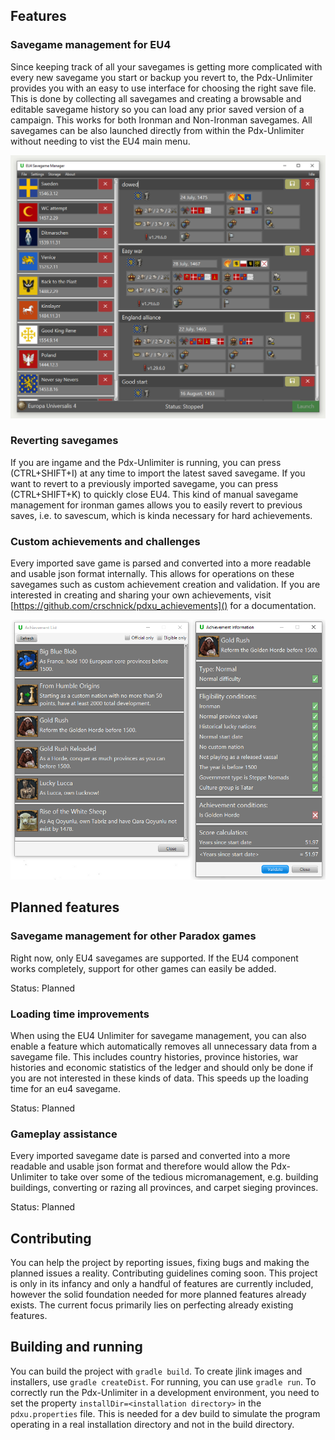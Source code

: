 ## Features

### Savegame management for EU4

Since keeping track of all your savegames is getting more complicated with every new savegame you start or backup you revert to,
the Pdx-Unlimiter provides you with an easy to use interface for choosing the right save file.
This is done by collecting all savegames and creating a browsable and editable savegame history so you can load any prior saved version of
a campaign. 
This works for both Ironman and Non-Ironman savegames.
All savegames can be also launched directly from within the Pdx-Unlimiter without needing to vist the EU4 main menu.

![Example](docs/screenshot.png)

### Reverting savegames

If you are ingame and the Pdx-Unlimiter is running, you can press (CTRL+SHIFT+I) at any time to import the latest saved savegame.
If you want to revert to a previously imported savegame, you can press (CTRL+SHIFT+K) to quickly close EU4.
This kind of manual savegame management for ironman games allows you to easily revert to previous saves, i.e. to savescum, which is kinda necessary for hard achievements.

### Custom achievements and challenges

Every imported save game is parsed and converted into a more readable and usable json format internally.
This allows for operations on these savegames such as custom achievement creation and validation.
If you are interested in creating and sharing your own achievements,
visit [https://github.com/crschnick/pdxu_achievements]() for a documentation.

![Example](docs/achievements.png)

## Planned features

### Savegame management for other Paradox games

Right now, only EU4 savegames are supported. If the EU4 component works completely, support for other games can easily be added.

Status: Planned

### Loading time improvements

When using the EU4 Unlimiter for savegame management, you can also enable a feature which automatically removes all unnecessary
data from a savegame file.
This includes country histories, province histories, war histories and economic statistics of the ledger and should only be done
if you are not interested in these kinds of data.
This speeds up the loading time for an eu4 savegame.

Status: Planned

### Gameplay assistance

Every imported savegame date is parsed and converted into a more readable and usable json format and therefore
would allow the Pdx-Unlimiter to take over some of the tedious micromanagement,
e.g. building buildings, converting or razing all provinces, and carpet sieging provinces.

Status: Planned


## Contributing

You can help the project by reporting issues, fixing bugs and making the planned issues a reality.
Contributing guidelines coming soon. 
This project is only in its infancy and only a handful of features are currently included,
however the solid foundation needed for more planned features already exists.
The current focus primarily lies on perfecting already existing features.

## Building and running

You can build the project with `gradle build`.
To create jlink images and installers, use `gradle createDist`.
For running, you can use `gradle run`.
To correctly run the Pdx-Unlimiter in a development environment, you need to set the property `installDir=<installation directory>`
in the `pdxu.properties` file. This is needed for a dev build to simulate the program operating
in a real installation directory and not in the build directory.